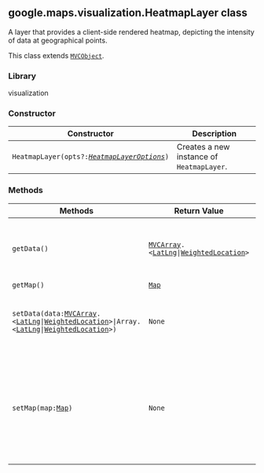 <h2 id="HeatmapLayer">
google.maps.visualization.HeatmapLayer
class
</h2><p>A layer that provides a client-side rendered heatmap, depicting the intensity of data at geographical points.</p><p>This class extends
<code><a href="https://github.com/amenadiel/google-maps-documentation/blob/master/docs/google.maps.MVCObject.md">MVCObject</a></code>.
</p><h3>Library</h3><p>visualization</p><h3>Constructor</h3><table summary="class HeatmapLayer - Constructor" width="100%">
<thead>
<tr><th>Constructor</th>
<th>Description</th>
</tr></thead>
<tbody>
<tr>
<td><code>HeatmapLayer(opts?:<a href="https://github.com/amenadiel/google-maps-documentation/blob/master/docs/google.maps.visualization.HeatmapLayerOptions.md"><em>HeatmapLayerOptions</em></a>)</code></td>
<td>Creates a new instance of <code>HeatmapLayer</code>.</td>
</tr>
</tbody>
</table><h3>Methods</h3><table summary="class HeatmapLayer - Methods" width="100%">
<thead>
<tr><th>Methods</th>
<th>Return Value</th>
<th>Description</th>
</tr></thead>
<tbody>
<tr>
<td><code>getData()</code></td>
<td><code><a href="https://github.com/amenadiel/google-maps-documentation/blob/master/docs/google.maps.MVCArray.md">MVCArray</a>.&lt;<a href="https://github.com/amenadiel/google-maps-documentation/blob/master/docs/google.maps.LatLng.md">LatLng</a>|<a href="https://github.com/amenadiel/google-maps-documentation/blob/master/docs/google.maps.visualization.WeightedLocation.md">WeightedLocation</a>&gt;</code></td>
<td>Returns the data points currently displayed by this heatmap.</td>
</tr>
<tr>
<td><code>getMap()</code></td>
<td><code><a href="https://github.com/amenadiel/google-maps-documentation/blob/master/docs/google.maps.Map.md">Map</a></code></td>
<td></td>
</tr>
<tr>
<td><code>setData(data:<a href="https://github.com/amenadiel/google-maps-documentation/blob/master/docs/google.maps.MVCArray.md">MVCArray</a>.&lt;<a href="https://github.com/amenadiel/google-maps-documentation/blob/master/docs/google.maps.LatLng.md">LatLng</a>|<a href="https://github.com/amenadiel/google-maps-documentation/blob/master/docs/google.maps.visualization.WeightedLocation.md">WeightedLocation</a>&gt;|Array.&lt;<a href="https://github.com/amenadiel/google-maps-documentation/blob/master/docs/google.maps.LatLng.md">LatLng</a>|<a href="https://github.com/amenadiel/google-maps-documentation/blob/master/docs/google.maps.visualization.WeightedLocation.md">WeightedLocation</a>&gt;)</code></td>
<td><code>None</code></td>
<td>Sets the data points to be displayed by this heatmap.</td>
</tr>
<tr>
<td><code>setMap(map:<a href="https://github.com/amenadiel/google-maps-documentation/blob/master/docs/google.maps.Map.md">Map</a>)</code></td>
<td><code>None</code></td>
<td>Renders the heatmap on the specified map. If map is set to null, the heatmap will be removed.</td>
</tr>
</tbody>
</table>